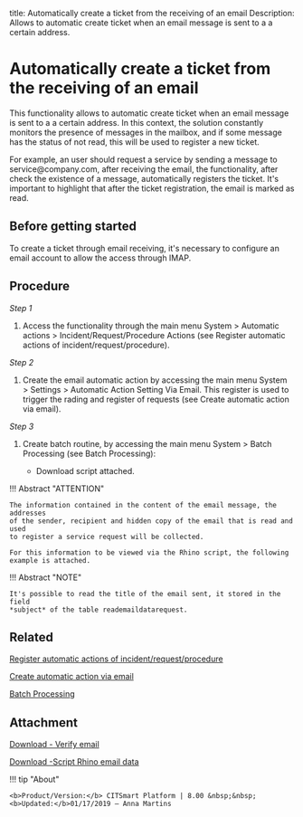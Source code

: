 title: Automatically create a ticket from the receiving of an email
Description: Allows to automatic create ticket when an email message is sent to a a certain address.

# Automatically create a ticket from the receiving of an email

This functionality allows to automatic create ticket when an email message is
sent to a a certain address. In this context, the solution constantly monitors
the presence of messages in the mailbox, and if some message has the status of
not read, this will be used to register a new ticket.

For example, an user should request a service by sending a message to
service\@company.com, after receiving the email, the functionality, after check
the existence of a message, automatically registers the ticket. It's important
to highlight that after the ticket registration, the email is marked as read.

Before getting started
--------------------------

To create a ticket through email receiving, it's necessary to configure an email
account to allow the access through IMAP.

Procedure
-------------

*Step 1*

1.  Access the functionality through the main menu System \> Automatic actions
    \> Incident/Request/Procedure Actions (see Register automatic
    actions of incident/request/procedure).

*Step 2*

1.  Create the email automatic action by accessing the main menu System \>
    Settings \> Automatic Action Setting Via Email. This register is used 
    to trigger the rading and register of requests (see Create automatic 
    action via email).

*Step 3*

1.  Create batch routine, by accessing the main menu System \> Batch Processing
    (see Batch Processing):

    -   Download script attached.

!!! Abstract "ATTENTION"

    The information contained in the content of the email message, the addresses
    of the sender, recipient and hidden copy of the email that is read and used
    to register a service request will be collected.

    For this information to be viewed via the Rhino script, the following
    example is attached.
    
!!! Abstract "NOTE"

    It's possible to read the title of the email sent, it stored in the field
    *subject* of the table reademaildatarequest.
    

Related
-------

[Register automatic actions of incident/request/procedure](/en-us/citsmart-platform-8/additional-features/automation-of-operation/configuration/register-automatic-actions-incident-request-procedure.html)

[Create automatic action via email](/en-us/citsmart-platform-8/platform-administration/configuring-automatic-actions/email-create-automatic-action-via-email.html)

[Batch Processing](/en-us/citsmart-platform-8/platform-administration/configuring-automatic-actions/batch-batch-processing.html)



Attachment
------------

[Download - Verify email][1]

[Download -Script Rhino email data][2]

!!! tip "About"

    <b>Product/Version:</b> CITSmart Platform | 8.00 &nbsp;&nbsp;
    <b>Updated:</b>01/17/2019 – Anna Martins


[1]:/en-us/citsmart-platform-8/processes/tickets/configuration/images/verify-email.docx

[2]:/en-us/citsmart-platform-8/processes/tickets/images/script-rhino-email.rtf
